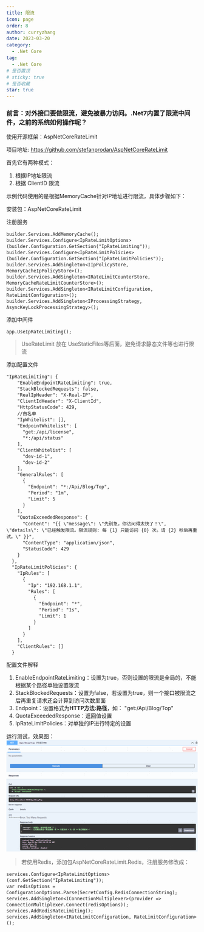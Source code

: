 ```yaml
---
title: 限流
icon: page
order: 8
author: curryzhang
date: 2023-03-20
category:
  - .Net Core
tag:
  - .Net Core
# 是否置顶
# sticky: true
# 是否收藏
star: true
---
```


### 前言：对外接口要做限流，避免被暴力访问。.Net7内置了限流中间件，之前的系统如何操作呢？

使用开源框架：AspNetCoreRateLimit

项目地址: https://github.com/stefanprodan/AspNetCoreRateLimit

首先它有两种模式：
1. 根据IP地址限流
2. 根据 ClientID 限流

示例代码使用的是根据MemoryCache针对IP地址进行限流，具体步骤如下：

安装包：AspNetCoreRateLimit

注册服务
```
builder.Services.AddMemoryCache();
builder.Services.Configure<IpRateLimitOptions>(builder.Configuration.GetSection("IpRateLimiting"));
builder.Services.Configure<IpRateLimitPolicies>(builder.Configuration.GetSection("IpRateLimitPolicies"));
builder.Services.AddSingleton<IIpPolicyStore, MemoryCacheIpPolicyStore>();
builder.Services.AddSingleton<IRateLimitCounterStore, MemoryCacheRateLimitCounterStore>();
builder.Services.AddSingleton<IRateLimitConfiguration, RateLimitConfiguration>();
builder.Services.AddSingleton<IProcessingStrategy, AsyncKeyLockProcessingStrategy>();
```
添加中间件
```
app.UseIpRateLimiting();
```
> UseRateLimit 放在 UseStaticFiles等后面，避免请求静态文件等也进行限流

添加配置文件
```
"IpRateLimiting": {
    "EnableEndpointRateLimiting": true,
    "StackBlockedRequests": false,
    "RealIpHeader": "X-Real-IP",
    "ClientIdHeader": "X-ClientId",
    "HttpStatusCode": 429,
    //白名单
    "IpWhitelist": [],
    "EndpointWhitelist": [
      "get:/api/license",
      "*:/api/status"
    ],
    "ClientWhitelist": [
      "dev-id-1",
      "dev-id-2"
    ],
    "GeneralRules": [
      {
        "Endpoint": "*:/Api/Blog/Top",
        "Period": "1m",
        "Limit": 5
      }
    ],
    "QuotaExceededResponse": {
      "Content": "{{ \"message\": \"先别急，你访问得太快了！\", \"details\": \"已经触发限流。限流规则: 每 {1} 只能访问 {0} 次。请 {2} 秒后再重试。\" }}",
      "ContentType": "application/json",
      "StatusCode": 429
    }
  },
  "IpRateLimitPolicies": {
    "IpRules": [
      {
        "Ip": "192.168.1.1",
        "Rules": [
          {
            "Endpoint": "*",
            "Period": "1s",
            "Limit": 1
          }
        ]
      }
    ],
    "ClientRules": []
  }
```
配置文件解释
1. EnableEndpointRateLimiting：设置为true，否则设置的限流是全局的，不能根据某个路径单独设置限流
2. StackBlockedRequests：设置为false，若设置为true，则一个接口被限流之后再重复请求还会计算到访问次数里面
3. Endpoint：设置格式为**HTTP方法:路径**，如： "get:/Api/Blog/Top"
4. QuotaExceededResponse：返回值设置
5. IpRateLimitPolicies：对单独的IP进行特定的设置

运行测试，效果图：
![](images/2023-03-20-16-41-10.png)

> 若使用Redis，添加包AspNetCoreRateLimit.Redis，注册服务修改成：
```
services.Configure<IpRateLimitOptions>(conf.GetSection("IpRateLimiting"));
var redisOptions = ConfigurationOptions.Parse(SecretConfig.RedisConnectionString);
services.AddSingleton<IConnectionMultiplexer>(provider => ConnectionMultiplexer.Connect(redisOptions));
services.AddRedisRateLimiting();
services.AddSingleton<IRateLimitConfiguration, RateLimitConfiguration>();
```